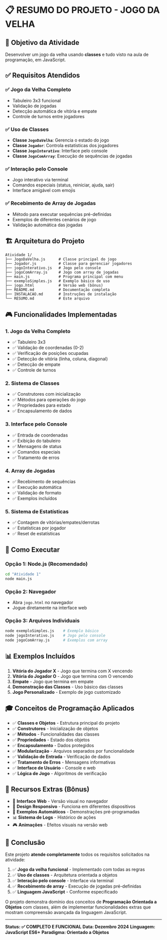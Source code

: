 # 📋 RESUMO DO PROJETO - JOGO DA VELHA

## 🎯 Objetivo da Atividade
Desenvolver um jogo da velha usando **classes** e tudo visto na aula de programação, em JavaScript.

## ✅ Requisitos Atendidos

### ✅ Jogo da Velha Completo
- Tabuleiro 3x3 funcional
- Validação de jogadas
- Detecção automática de vitória e empate
- Controle de turnos entre jogadores

### ✅ Uso de Classes
- **Classe `JogoDaVelha`**: Gerencia o estado do jogo
- **Classe `Jogador`**: Controla estatísticas dos jogadores
- **Classe `JogoInterativo`**: Interface pelo console
- **Classe `JogoComArray`**: Execução de sequências de jogadas

### ✅ Interação pelo Console
- Jogo interativo via terminal
- Comandos especiais (status, reiniciar, ajuda, sair)
- Interface amigável com emojis

### ✅ Recebimento de Array de Jogadas
- Método para executar sequências pré-definidas
- Exemplos de diferentes cenários de jogo
- Validação automática das jogadas

## 🏗️ Arquitetura do Projeto

```
Atividade 1/
├── JogoDaVelha.js      # Classe principal do jogo
├── Jogador.js          # Classe para gerenciar jogadores
├── jogoInterativo.js   # Jogo pelo console
├── jogoComArray.js     # Jogo com array de jogadas
├── main.js             # Programa principal com menu
├── exemploSimples.js   # Exemplo básico de uso
├── jogo.html           # Versão web (bônus)
├── README.md           # Documentação completa
├── INSTALACAO.md       # Instruções de instalação
└── RESUMO.md           # Este arquivo
```

## 🎮 Funcionalidades Implementadas

### 1. **Jogo da Velha Completo**
- ✅ Tabuleiro 3x3
- ✅ Validação de coordenadas (0-2)
- ✅ Verificação de posições ocupadas
- ✅ Detecção de vitória (linha, coluna, diagonal)
- ✅ Detecção de empate
- ✅ Controle de turnos

### 2. **Sistema de Classes**
- ✅ Construtores com inicialização
- ✅ Métodos para operações do jogo
- ✅ Propriedades para estado
- ✅ Encapsulamento de dados

### 3. **Interface pelo Console**
- ✅ Entrada de coordenadas
- ✅ Exibição do tabuleiro
- ✅ Mensagens de status
- ✅ Comandos especiais
- ✅ Tratamento de erros

### 4. **Array de Jogadas**
- ✅ Recebimento de sequências
- ✅ Execução automática
- ✅ Validação de formato
- ✅ Exemplos incluídos

### 5. **Sistema de Estatísticas**
- ✅ Contagem de vitórias/empates/derrotas
- ✅ Estatísticas por jogador
- ✅ Reset de estatísticas

## 🚀 Como Executar

### **Opção 1: Node.js (Recomendado)**
```bash
cd "Atividade 1"
node main.js
```

### **Opção 2: Navegador**
- Abra `jogo.html` no navegador
- Jogue diretamente na interface web

### **Opção 3: Arquivos Individuais**
```bash
node exemploSimples.js    # Exemplo básico
node jogoInterativo.js    # Jogo pelo console
node jogoComArray.js      # Exemplos com array
```

## 📊 Exemplos Incluídos

1. **Vitória do Jogador X** - Jogo que termina com X vencendo
2. **Vitória do Jogador O** - Jogo que termina com O vencendo  
3. **Empate** - Jogo que termina em empate
4. **Demonstração das Classes** - Uso básico das classes
5. **Jogo Personalizado** - Exemplo de jogo customizado

## 🎓 Conceitos de Programação Aplicados

- ✅ **Classes e Objetos** - Estrutura principal do projeto
- ✅ **Construtores** - Inicialização de objetos
- ✅ **Métodos** - Funcionalidades das classes
- ✅ **Propriedades** - Estado dos objetos
- ✅ **Encapsulamento** - Dados protegidos
- ✅ **Modularização** - Arquivos separados por funcionalidade
- ✅ **Validação de Entrada** - Verificação de dados
- ✅ **Tratamento de Erros** - Mensagens informativas
- ✅ **Interface de Usuário** - Console e web
- ✅ **Lógica de Jogo** - Algoritmos de verificação

## 🌟 Recursos Extras (Bônus)

- 🎨 **Interface Web** - Versão visual no navegador
- 📱 **Design Responsivo** - Funciona em diferentes dispositivos
- 🎯 **Exemplos Automáticos** - Demonstrações pré-programadas
- 📊 **Sistema de Logs** - Histórico de ações
- 🎮 **Animações** - Efeitos visuais na versão web

## 📝 Conclusão

Este projeto **atende completamente** todos os requisitos solicitados na atividade:

1. ✅ **Jogo da velha funcional** - Implementado com todas as regras
2. ✅ **Uso de classes** - Arquitetura orientada a objetos
3. ✅ **Interação pelo console** - Interface via terminal
4. ✅ **Recebimento de array** - Execução de jogadas pré-definidas
5. ✅ **Linguagem JavaScript** - Conforme especificado

O projeto demonstra domínio dos conceitos de **Programação Orientada a Objetos** com classes, além de implementar funcionalidades extras que mostram compreensão avançada da linguagem JavaScript.

---

**Status: ✅ COMPLETO E FUNCIONAL**
**Data: Dezembro 2024**
**Linguagem: JavaScript ES6+**
**Paradigma: Orientado a Objetos** 